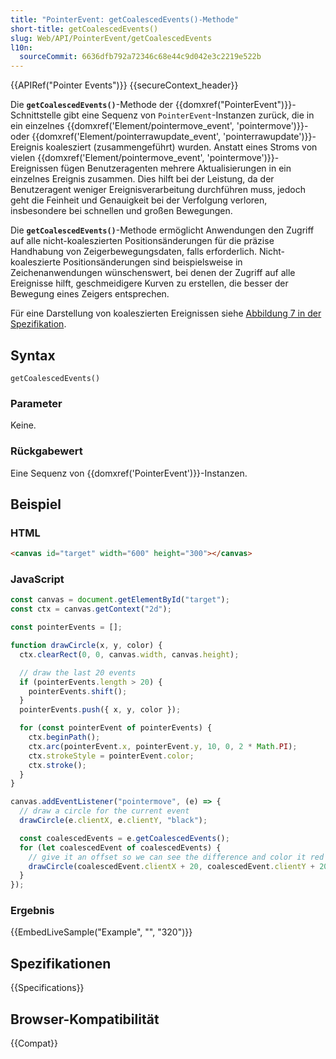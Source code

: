 ```yaml
---
title: "PointerEvent: getCoalescedEvents()-Methode"
short-title: getCoalescedEvents()
slug: Web/API/PointerEvent/getCoalescedEvents
l10n:
  sourceCommit: 6636dfb792a72346c68e44c9d042e3c2219e522b
---
```


{{APIRef("Pointer Events")}} {{secureContext_header}}

Die **`getCoalescedEvents()`**-Methode der {{domxref("PointerEvent")}}-Schnittstelle gibt eine Sequenz von `PointerEvent`-Instanzen zurück, die in ein einzelnes {{domxref('Element/pointermove_event', 'pointermove')}}- oder {{domxref('Element/pointerrawupdate_event', 'pointerrawupdate')}}-Ereignis koalesziert (zusammengeführt) wurden.
Anstatt eines Stroms von vielen {{domxref('Element/pointermove_event', 'pointermove')}}-Ereignissen fügen Benutzeragenten mehrere Aktualisierungen in ein einzelnes Ereignis zusammen.
Dies hilft bei der Leistung, da der Benutzeragent weniger Ereignisverarbeitung durchführen muss, jedoch geht die Feinheit und Genauigkeit bei der Verfolgung verloren, insbesondere bei schnellen und großen Bewegungen.

Die **`getCoalescedEvents()`**-Methode ermöglicht Anwendungen den Zugriff auf alle nicht-koaleszierten Positionsänderungen für die präzise Handhabung von Zeigerbewegungsdaten, falls erforderlich.
Nicht-koaleszierte Positionsänderungen sind beispielsweise in Zeichenanwendungen wünschenswert, bei denen der Zugriff auf alle Ereignisse hilft, geschmeidigere Kurven zu erstellen, die besser der Bewegung eines Zeigers entsprechen.

Für eine Darstellung von koaleszierten Ereignissen siehe [Abbildung 7 in der Spezifikation](https://w3c.github.io/pointerevents/#figure_coalesced).

## Syntax

```js-nolint
getCoalescedEvents()
```

### Parameter

Keine.

### Rückgabewert

Eine Sequenz von {{domxref('PointerEvent')}}-Instanzen.

## Beispiel

### HTML

```html
<canvas id="target" width="600" height="300"></canvas>
```

### JavaScript

```js
const canvas = document.getElementById("target");
const ctx = canvas.getContext("2d");

const pointerEvents = [];

function drawCircle(x, y, color) {
  ctx.clearRect(0, 0, canvas.width, canvas.height);

  // draw the last 20 events
  if (pointerEvents.length > 20) {
    pointerEvents.shift();
  }
  pointerEvents.push({ x, y, color });

  for (const pointerEvent of pointerEvents) {
    ctx.beginPath();
    ctx.arc(pointerEvent.x, pointerEvent.y, 10, 0, 2 * Math.PI);
    ctx.strokeStyle = pointerEvent.color;
    ctx.stroke();
  }
}

canvas.addEventListener("pointermove", (e) => {
  // draw a circle for the current event
  drawCircle(e.clientX, e.clientY, "black");

  const coalescedEvents = e.getCoalescedEvents();
  for (let coalescedEvent of coalescedEvents) {
    // give it an offset so we can see the difference and color it red
    drawCircle(coalescedEvent.clientX + 20, coalescedEvent.clientY + 20, "red");
  }
});
```

### Ergebnis

{{EmbedLiveSample("Example", "", "320")}}

## Spezifikationen

{{Specifications}}

## Browser-Kompatibilität

{{Compat}}
